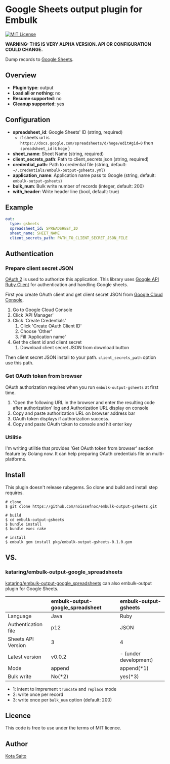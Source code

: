# Google Sheets output plugin for Embulk

[![MIT License](http://img.shields.io/badge/license-MIT-blue.svg?style=flat-square)][license]

[license]: https://github.com/noissefnoc/embulk-output-gsheets/blob/master/LICENSE.txt

**WARNING: THIS IS VERY ALPHA VERSION. API OR CONFIGURATION COULD CHANGE.**

Dump records to [Google Sheets](https://sheets.google.com/).

## Overview

* **Plugin type**: output
* **Load all or nothing**: no
* **Resume supported**: no
* **Cleanup supported**: yes

## Configuration

- **spreadsheet_id**: Google Sheets' ID (string, required)
    - if sheets url is `https://docs.google.com/spreadsheets/d/hoge/edit#gid=0` then `spreadsheet_id` is `hoge` ) 
- **sheet_name**: Sheet Name (string, required)
- **client_secrets_path**: Path to client_secrets.json (string, required)
- **credential_path**: Path to credential file (string, default: `~/.credentials/embulk-output-gsheets.yml`)
- **application_name**: Application name pass to Google (string, default: `embulk-output-gsheets`)
- **bulk_num**: Bulk write number of records (integer, default: 200) 
- **with_header**: Write header line (bool, default: true)


## Example

```yaml
out:
  type: gsheets
  spreadsheet_id: SPREADSHEET_ID
  sheet_name: SHEET_NAME
  client_secrets_path: PATH_TO_CLIENT_SECRET_JSON_FILE
```

## Authentication

### Prepare client secret JSON

[OAuth 2](https://developers.google.com/accounts/docs/OAuth2) is used to authorize this application. This library uses [Google API Ruby Client](https://github.com/google/google-api-ruby-client) for authentication and handling Google sheets.

First you create OAuth client and get client secret JSON from [Google Cloud Console](https://console.cloud.google.com/).

1. Go to Google Cloud Console
1. Click 'API Manager'
1. Click 'Create Credentials'
    1. Click 'Create OAuth Client ID'
    1. Choose 'Other'
    1. Fill 'Application name'
1. Get the client id and client secret
    1. Download client secret JSON from download button

Then client secret JSON install to your path. `client_secrets_path` option use this path.


### Get OAuth token from browser

OAuth authorization requires when you run `embulk-output-gsheets` at first time.

1. 'Open the following URL in the browser and enter the resulting code after authorization' log and Authorization URL display on console
1. Copy and paste authorization URL on browser address bar
1. OAuth token displays if authorization success.
1. Copy and paste OAuth token to console and hit enter key


### Utilitie

I'm writing utilitie that provides 'Get OAuth token from browser' section feature by Golang now. It can help preparing OAuth credentials file on multi-platforms.


## Install

This plugin doesn't release rubygems. So clone and build and install step requires.

```
# clone
$ git clone https://github.com/noissefnoc/embulk-output-gsheets.git

# build
$ cd embulk-output-gsheets
$ bundle install
$ bundle exec rake

# install
$ embulk gem install pkg/embulk-output-gsheets-0.1.0.gem
```

## VS.

### kataring/embulk-output-google_spreadsheets

[kataring/embulk-output-google_spreadsheets](https://github.com/kataring/embulk-output-google_spreadsheets) can also embulk-output plugin for Google Sheets. 

| |embulk-output-google_spreadsheet|embulk-output-gsheets|
|:-------|:-------|:----------|
|Language|Java|Ruby|
|Authentication file|p12|JSON|
|Sheets API Version|3|4|
|Latest version|v0.0.2|- (under development)|
|Mode|append|append(*1)|
|Bulk write|No(*2)|yes(*3)|

* 1: intent to imprement `truncate` and `replace` mode
* 2: write once per record
* 3: write once per `bulk_num` option (default: 200)


## Licence

This code is free to use under the terms of MIT licence.


## Author

[Kota Saito](https://github.com/noissefnoc)
